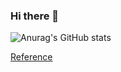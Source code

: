 ### Hi there 👋

![Anurag's GitHub stats](https://github-readme-stats.vercel.app/api?username=filipefpaulo&theme=merko&show_icons=true)

[Reference](https://github.com/anuraghazra/github-readme-stats)

<!--
**filipefpaulo/filipefpaulo** is a ✨ _special_ ✨ repository because its `README.md` (this file) appears on your GitHub profile.

Here are some ideas to get you started:

- 🔭 I’m currently working on ...
- 🌱 I’m currently learning ...
- 👯 I’m looking to collaborate on ...
- 🤔 I’m looking for help with ...
- 💬 Ask me about ...
- 📫 How to reach me: ...
- 😄 Pronouns: ...
- ⚡ Fun fact: ...
-->
